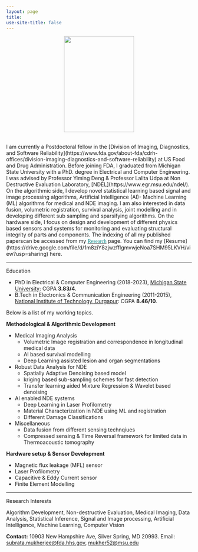 ```yaml
---
layout: page
title: 
use-site-title: false
---
```

<center>
  <figure>
  <img src="img/2.jpg"  width="190" height="260">
</figure>
</center>
<br/>
I am currently a Postdoctoral fellow in the [Division of Imaging, Diagnostics, and Software Reliability](https://www.fda.gov/about-fda/cdrh-offices/division-imaging-diagnostics-and-software-reliability) at US Food and Drug Administration. Before joining FDA, I graduated from Michigan State University with a PhD. degree in Electrical and Computer Engineering. I was advised by Professor Yiming Deng & Professor Lalita Udpa at Non Destructive Evaluation Laboratory, [NDEL](https://www.egr.msu.edu/ndel/). On the algorithmic side, I develop novel statistical learning based signal and image processing algorithms, Artificial Intelligence (AI)- Machine Learning (ML) algorithms for medical and NDE imaging. I am also interested in data fusion, volumetric registration, survival analysis, joint modelling and in developing different sub sampling and sparsifying algorithms. On the hardware side, I focus on design and development of different physics based sensors and systems for monitoring and evaluating structural integrity of parts and components. The indexing of all my published paperscan be accessed from my <a href='https://submukherjee.github.io/Research/'><font face="verdana" color="teal">Research</font></a> page. You can find my [Resume](https://drive.google.com/file/d/1m8ziY8zjwzffIgmvwjeNoa7SHM95LKVH/view?usp=sharing) here. 

----------
<a name="Education">Education</a>
 * PhD in Electrical & Computer Engineering (2018-2023), [Michigan State University](https://msu.edu/): CGPA **3.83/4**. 
 * B.Tech in Electronics & Communication Engineering (2011-2015), [National Institute of Technology, Durgapur](http://www.nitdgp.ac.in/): CGPA **8.46/10**.
 
Below is a list of my working topics.

**Methodological & Algorithmic Development**
* Medical Imaging Analysis
  * Volumetric Image registration and correspondence in longitudinal medical data
  * AI based survival modelling
  * Deep Learning assisted lesion and organ segmentations 
* Robust Data Analysis for NDE
  * Spatially Adaptive Denoising based model
  * kriging based sub-sampling schemes for fast detection
  * Transfer learning aided Mixture Regression & Wavelet based denoising
* AI enabled NDE systems
  * Deep Learning in Laser Profilometry
  * Material Characterization in NDE using ML and registration
  * Different Damage Classifications
* Miscellaneous
  * Data fusion from different sensing technqiues
  * Compressed sensing & Time Reversal framework for limited data in Thermoacoustic tomography

**Hardware setup & Sensor Development**
* Magnetic flux leakage (MFL) sensor
* Laser Profilometry
* Capacitive & Eddy Current sensor
* Finite Element Modelling

----------
<a name="Research Interest">Research Interests</a>

Algorithm Development, Non-destructive Evaluation, Medical Imaging, Data Analysis, Statistical Inference, Signal and Image processing, Artificial Intelligence, Machine Learning, Computer Vision

**Contact:**
10903 New Hampshire Ave, Silver Spring, MD 20993.
Email: subrata.mukherjee@fda.hhs.gov, mukher52@msu.edu

